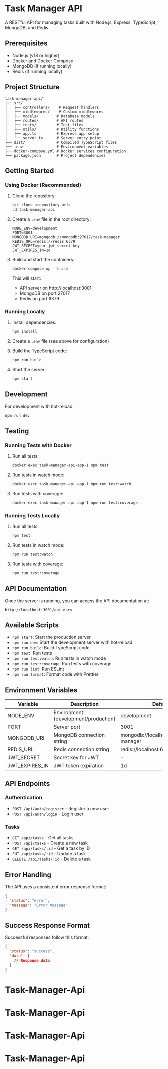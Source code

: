 # Task Manager API

A RESTful API for managing tasks built with Node.js, Express, TypeScript, MongoDB, and Redis.

## Prerequisites

- Node.js (v18 or higher)
- Docker and Docker Compose
- MongoDB (if running locally)
- Redis (if running locally)

## Project Structure

```
task-manager-api/
├── src/
│   ├── controllers/    # Request handlers
│   ├── middlewares/    # Custom middlewares
│   ├── models/        # Database models
│   ├── routes/        # API routes
│   ├── tests/         # Test files
│   ├── utils/         # Utility functions
│   ├── app.ts         # Express app setup
│   └── server.ts      # Server entry point
├── dist/              # Compiled TypeScript files
├── .env               # Environment variables
├── docker-compose.yml # Docker services configuration
└── package.json       # Project dependencies
```

## Getting Started

### Using Docker (Recommended)

1. Clone the repository:
   ```bash
   git clone <repository-url>
   cd task-manager-api
   ```

2. Create a `.env` file in the root directory:
   ```env
   NODE_ENV=development
   PORT=3001
   MONGODB_URI=mongodb://mongodb:27017/task-manager
   REDIS_URL=redis://redis:6379
   JWT_SECRET=your_jwt_secret_key
   JWT_EXPIRES_IN=1d
   ```

3. Build and start the containers:
   ```bash
   docker-compose up --build
   ```

   This will start:
   - API server on http://localhost:3001
   - MongoDB on port 27017
   - Redis on port 6379

### Running Locally

1. Install dependencies:
   ```bash
   npm install
   ```

2. Create a `.env` file (see above for configuration)

3. Build the TypeScript code:
   ```bash
   npm run build
   ```

4. Start the server:
   ```bash
   npm start
   ```

## Development

For development with hot-reload:
```bash
npm run dev
```

## Testing

### Running Tests with Docker

1. Run all tests:
   ```bash
   docker exec task-manager-api-app-1 npm test
   ```

2. Run tests in watch mode:
   ```bash
   docker exec task-manager-api-app-1 npm run test:watch
   ```

3. Run tests with coverage:
   ```bash
   docker exec task-manager-api-app-1 npm run test:coverage
   ```

### Running Tests Locally

1. Run all tests:
   ```bash
   npm test
   ```

2. Run tests in watch mode:
   ```bash
   npm run test:watch
   ```

3. Run tests with coverage:
   ```bash
   npm run test:coverage
   ```

## API Documentation

Once the server is running, you can access the API documentation at:
```
http://localhost:3001/api-docs
```

## Available Scripts

- `npm start`: Start the production server
- `npm run dev`: Start the development server with hot-reload
- `npm run build`: Build TypeScript code
- `npm test`: Run tests
- `npm run test:watch`: Run tests in watch mode
- `npm run test:coverage`: Run tests with coverage
- `npm run lint`: Run ESLint
- `npm run format`: Format code with Prettier

## Environment Variables

| Variable | Description | Default |
|----------|-------------|---------|
| NODE_ENV | Environment (development/production) | development |
| PORT | Server port | 3001 |
| MONGODB_URI | MongoDB connection string | mongodb://localhost:27017/task-manager |
| REDIS_URL | Redis connection string | redis://localhost:6379 |
| JWT_SECRET | Secret key for JWT | - |
| JWT_EXPIRES_IN | JWT token expiration | 1d |

## API Endpoints

### Authentication
- `POST /api/auth/register` - Register a new user
- `POST /api/auth/login` - Login user

### Tasks
- `GET /api/tasks` - Get all tasks
- `POST /api/tasks` - Create a new task
- `GET /api/tasks/:id` - Get a task by ID
- `PUT /api/tasks/:id` - Update a task
- `DELETE /api/tasks/:id` - Delete a task

## Error Handling

The API uses a consistent error response format:
```json
{
  "status": "error",
  "message": "Error message"
}
```

## Success Response Format

Successful responses follow this format:
```json
{
  "status": "success",
  "data": {
    // Response data
  }
}
```
# Task-Manager-Api
# Task-Manager-Api
# Task-Manager-Api
# Task-Manager-Api
